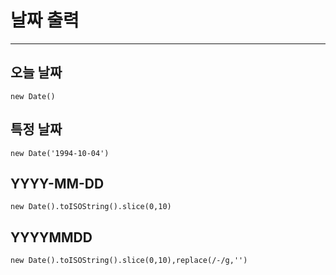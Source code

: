 # 날짜 출력
---

## 오늘 날짜
~~~
new Date()
~~~

## 특정 날짜
~~~
new Date('1994-10-04')
~~~

## YYYY-MM-DD
~~~
new Date().toISOString().slice(0,10)
~~~

## YYYYMMDD
~~~
new Date().toISOString().slice(0,10),replace(/-/g,'')
~~~
